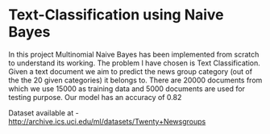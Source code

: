 # Text-Classification using Naive Bayes

In this project Multinomial Naive Bayes has been implemented from scratch to understand its working.
The problem I have chosen is Text Classification.
Given a text document we aim to predict the news group category (out of the the 20 given categories) it belongs to.
There are 20000 documents from which we use 15000 as training data and 5000 documents are used for testing purpose.
Our model has an accuracy of 0.82

Dataset available at - http://archive.ics.uci.edu/ml/datasets/Twenty+Newsgroups
